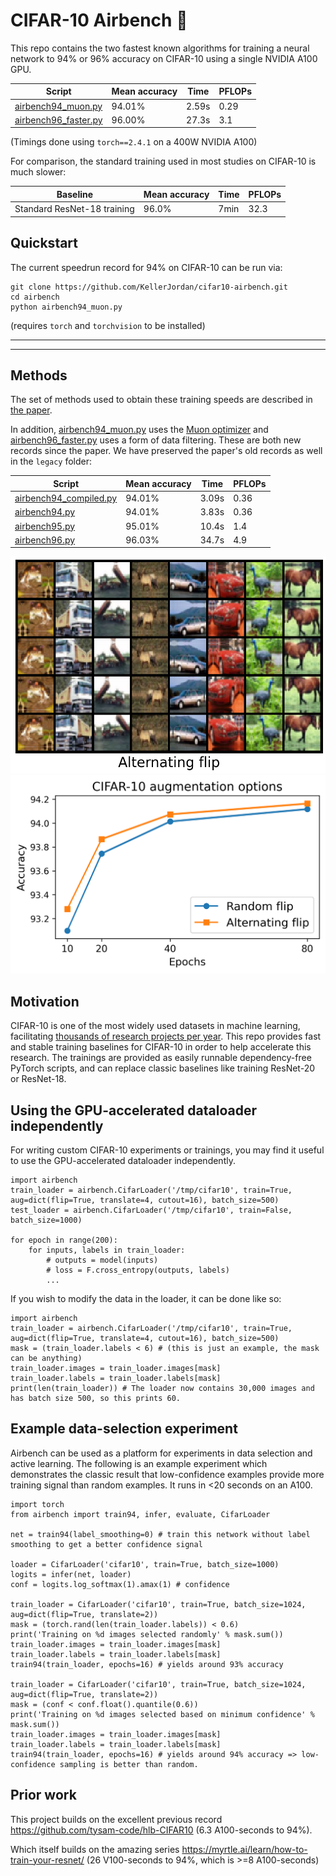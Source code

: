 # CIFAR-10 Airbench 💨

This repo contains the two fastest known algorithms for training a neural network to 94% or 96% accuracy on CIFAR-10 using a single NVIDIA A100 GPU.

| Script | Mean accuracy | Time | PFLOPs |
| - | - | - | - |
| [airbench94_muon.py](./airbench94_muon.py) | 94.01% | 2.59s | 0.29 |
| [airbench96_faster.py](airbench96_faster.py) | 96.00% | 27.3s | 3.1 |

(Timings done using `torch==2.4.1` on a 400W NVIDIA A100)

For comparison, the standard training used in most studies on CIFAR-10 is much slower:

| Baseline | Mean accuracy | Time | PFLOPs |
| - | - | - | - |
| Standard ResNet-18 training | 96.0% | 7min | 32.3 |

## Quickstart

The current speedrun record for 94% on CIFAR-10 can be run via:
```
git clone https://github.com/KellerJordan/cifar10-airbench.git
cd airbench
python airbench94_muon.py
```

(requires `torch` and `torchvision` to be installed)

---
---

## Methods

The set of methods used to obtain these training speeds are described in [the paper](https://arxiv.org/abs/2404.00498).

In addition, [airbench94_muon.py](airbench94_muon.py) uses the [Muon optimizer](https://kellerjordan.github.io/posts/muon/) and [airbench96_faster.py](airbench96_faster.py) uses a form of data filtering. These are both new records since the paper.
We have preserved the paper's old records as well in the `legacy` folder:

| Script | Mean accuracy | Time | PFLOPs |
| - | - | - | - |
| [airbench94_compiled.py](legacy/airbench94_compiled.py) | 94.01% | 3.09s | 0.36 |
| [airbench94.py](legacy/airbench94.py) | 94.01% | 3.83s | 0.36 |
| [airbench95.py](legacy/airbench95.py) | 95.01% | 10.4s | 1.4 |
| [airbench96.py](legacy/airbench96.py) | 96.03% | 34.7s | 4.9 |

![alt](img/alternating_flip.png)
![curve](img/airbench94_intro.png)

## Motivation

CIFAR-10 is one of the most widely used datasets in machine learning, facilitating [thousands of research projects per year](https://paperswithcode.com/dataset/cifar-10). 
This repo provides fast and stable training baselines for CIFAR-10 in order to help accelerate this research.
The trainings are provided as easily runnable dependency-free PyTorch scripts, and can replace classic baselines like training ResNet-20 or ResNet-18.

## Using the GPU-accelerated dataloader independently

For writing custom CIFAR-10 experiments or trainings, you may find it useful to use the GPU-accelerated dataloader independently.
```
import airbench
train_loader = airbench.CifarLoader('/tmp/cifar10', train=True, aug=dict(flip=True, translate=4, cutout=16), batch_size=500)
test_loader = airbench.CifarLoader('/tmp/cifar10', train=False, batch_size=1000)

for epoch in range(200):
    for inputs, labels in train_loader:
        # outputs = model(inputs)
        # loss = F.cross_entropy(outputs, labels)
        ...
```

If you wish to modify the data in the loader, it can be done like so:
```
import airbench
train_loader = airbench.CifarLoader('/tmp/cifar10', train=True, aug=dict(flip=True, translate=4, cutout=16), batch_size=500)
mask = (train_loader.labels < 6) # (this is just an example, the mask can be anything)
train_loader.images = train_loader.images[mask]
train_loader.labels = train_loader.labels[mask]
print(len(train_loader)) # The loader now contains 30,000 images and has batch size 500, so this prints 60.
```

## Example data-selection experiment

Airbench can be used as a platform for experiments in data selection and active learning.
The following is an example experiment which demonstrates the classic result that low-confidence examples provide more training signal than random examples.
It runs in <20 seconds on an A100.

```
import torch
from airbench import train94, infer, evaluate, CifarLoader

net = train94(label_smoothing=0) # train this network without label smoothing to get a better confidence signal

loader = CifarLoader('cifar10', train=True, batch_size=1000)
logits = infer(net, loader)
conf = logits.log_softmax(1).amax(1) # confidence

train_loader = CifarLoader('cifar10', train=True, batch_size=1024, aug=dict(flip=True, translate=2))
mask = (torch.rand(len(train_loader.labels)) < 0.6)
print('Training on %d images selected randomly' % mask.sum())
train_loader.images = train_loader.images[mask]
train_loader.labels = train_loader.labels[mask]
train94(train_loader, epochs=16) # yields around 93% accuracy

train_loader = CifarLoader('cifar10', train=True, batch_size=1024, aug=dict(flip=True, translate=2))
mask = (conf < conf.float().quantile(0.6))
print('Training on %d images selected based on minimum confidence' % mask.sum())
train_loader.images = train_loader.images[mask]
train_loader.labels = train_loader.labels[mask]
train94(train_loader, epochs=16) # yields around 94% accuracy => low-confidence sampling is better than random.
```

## Prior work

This project builds on the excellent previous record https://github.com/tysam-code/hlb-CIFAR10 (6.3 A100-seconds to 94%).

Which itself builds on the amazing series https://myrtle.ai/learn/how-to-train-your-resnet/ (26 V100-seconds to 94%, which is >=8 A100-seconds)

